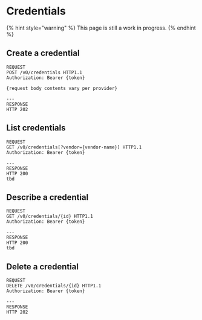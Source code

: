 # Credentials

{% hint style="warning" %}
This page is still a work in progress.
{% endhint %}

## Create a credential

```http
REQUEST
POST /v0/credentials HTTP1.1
Authorization: Bearer {token}

{request body contents vary per provider}

---
RESPONSE
HTTP 202
```

## List credentials

```http
REQUEST
GET /v0/credentials[?vendor={vendor-name}] HTTP1.1
Authorization: Bearer {token}

---
RESPONSE
HTTP 200
tbd
```

## Describe a credential

```http
REQUEST
GET /v0/credentials/{id} HTTP1.1
Authorization: Bearer {token}

---
RESPONSE
HTTP 200
tbd
```

## Delete a credential

```text
REQUEST
DELETE /v0/credentials/{id} HTTP1.1
Authorization: Bearer {token}

---
RESPONSE
HTTP 202
```

